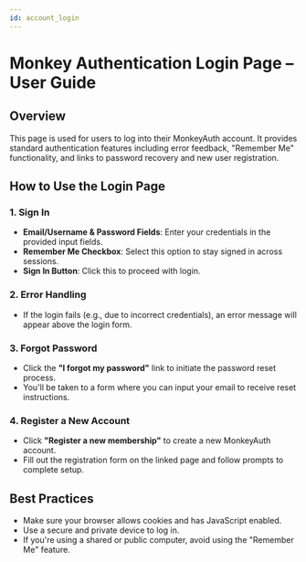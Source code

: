 ```yaml
---
id: account_login
---
```


# Monkey Authentication Login Page – User Guide

## Overview
This page is used for users to log into their MonkeyAuth account. It provides standard authentication features including error feedback, "Remember Me" functionality, and links to password recovery and new user registration.

## How to Use the Login Page

### 1. Sign In
- **Email/Username & Password Fields**: Enter your credentials in the provided input fields.
- **Remember Me Checkbox**: Select this option to stay signed in across sessions.
- **Sign In Button**: Click this to proceed with login.

### 2. Error Handling
- If the login fails (e.g., due to incorrect credentials), an error message will appear above the login form.

### 3. Forgot Password
- Click the **"I forgot my password"** link to initiate the password reset process.
- You'll be taken to a form where you can input your email to receive reset instructions.

### 4. Register a New Account
- Click **"Register a new membership"** to create a new MonkeyAuth account.
- Fill out the registration form on the linked page and follow prompts to complete setup.

## Best Practices
- Make sure your browser allows cookies and has JavaScript enabled.
- Use a secure and private device to log in.
- If you're using a shared or public computer, avoid using the "Remember Me" feature.
